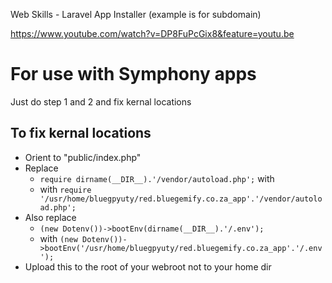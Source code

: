 Web Skills - Laravel App Installer (example is for subdomain) 

https://www.youtube.com/watch?v=DP8FuPcGix8&feature=youtu.be


# For use with Symphony apps

Just do step 1 and 2 and fix kernal locations

## To fix kernal locations
- Orient to "public/index.php"
- Replace 
  - `require dirname(__DIR__).'/vendor/autoload.php';` with
  - with `require '/usr/home/bluegpyuty/red.bluegemify.co.za_app'.'/vendor/autoload.php';`
- Also replace
  - `(new Dotenv())->bootEnv(dirname(__DIR__).'/.env');`
  - with `(new Dotenv())->bootEnv('/usr/home/bluegpyuty/red.bluegemify.co.za_app'.'/.env');`
- Upload this to the root of your webroot not to your home dir


